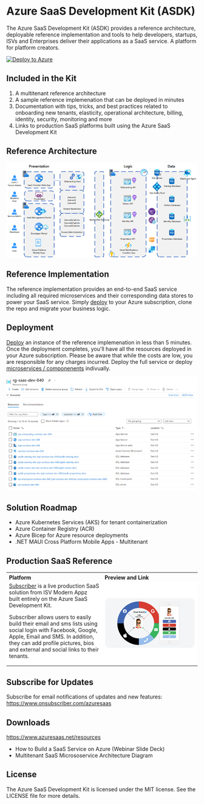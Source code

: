 ﻿# Azure SaaS Development Kit (ASDK)

The Azure SaaS Development Kit (ASDK) provides a reference architecture, deployable reference implementation and tools to help developers, startups, ISVs and Enterprises deliver their applications as a SaaS service.  A platform for platform creators.

[![Deploy to Azure](https://www.azuresaas.net/assets/images/deploy-to-azure.svg)](https://portal.azure.com/#create/Microsoft.Template/uri/https%3A%2F%2Fraw.githubusercontent.com%2FAzure%2Fazure-saas%2Fmain%2Fsrc%2FSaas.Deployment%2FSaas.Deployment.Root%2Fazuredeploy.json)

## Included in the Kit
1. A multitenant reference architecture
1. A sample reference implemenation that can be deployed in minutes
1. Documentation with tips, tricks, and best practices related to onboarding new tenants, elasticity, operational architecture, billing, identity, security, monitoring and more
1. Links to production SaaS platforms built using the Azure SaaS Development Kit

<!-- https://www.azuresaas.net -->

## Reference Architecture

<img src="docs/assets/images/azure-saas-multitenant-architecture.png" width="850">

## Reference Implementation
The reference implementation provides an end-to-end SaaS service including all required microservices and their corresponding data stores to power your SaaS service.  Simply [deploy](https://portal.azure.com/#create/Microsoft.Template/uri/https%3A%2F%2Fraw.githubusercontent.com%2FAzure%2Fazure-saas%2Fmain%2Fsrc%2FSaas.Deployment%2FSaas.Deployment.Root%2Fazuredeploy.json) to your Azure subscription, clone the repo and migrate your business logic.

<!-- Demo SaaS Service:  https://www.azuresaas.net -->

## Deployment
[Deploy](https://portal.azure.com/#create/Microsoft.Template/uri/https%3A%2F%2Fraw.githubusercontent.com%2FAzure%2Fazure-saas%2Fmain%2Fsrc%2FSaas.Deployment%2FSaas.Deployment.Root%2Fazuredeploy.json) an instance of the reference implemenation in less than 5 minutes.  Once the deployment completes, you'll have all the resources deployed in your Azure subscription. Please be aware that while the costs are low, you are responsible for any charges incurred.  Deploy the full service or deploy [microservices / componenents](docs/components.md) indivually.

<img src="docs/assets/images/azure-saas-multitenant-deployment.png" width="850">

## Solution Roadmap
- Azure Kubernetes Services (AKS) for tenant containerization
- Azure Container Registry (ACR)
- Azure Bicep for Azure resource deployments
- .NET MAUI Cross Platform Mobile Apps - Multitenant

## Production SaaS Reference
<table>
<tr>
<th align="left">
Platform
</th>
<th align="left">
Preview and Link
</th>
</tr>
<tr style="background-color:#fff;">
<td width="50%" style="background-color:#fff;">
<a href="https://www.onsubscriber.com" target="_blank">Subscriber</a> is a live production SaaS solution from ISV Modern Appz built entirely on the Azure SaaS Development Kit.</p><p>Subscriber allows users to easily build their email and sms lists using social login with Facebook, Google, Apple, Email and SMS.  In addition, they can add profile pictures, bios and external and social links to their tenants.</p>  
</td>
<td width="50%" style="background-color:#fff;">  
<a href="https://www.onsubscriber.com" target="_blank"><img src="docs/assets/images/azure-saas-production-service-subscriber.png" width="425" /></a>  
</td>
</tr>
</table>

## Subscribe for Updates
Subscribe for email notifications of updates and new features:  
<a href="https://www.onsubscriber.com/azuresaas" target="_blank">https://www.onsubscriber.com/azuresaas</a>

## Downloads
<a href="https://www.azuresaas.net/resources" target="_blank">https://www.azuresaas.net/resources</a>
- How to Build a SaaS Service on Azure (Webinar Slide Deck)  
- Multitenant SaaS Micrososervice Architecture Diagram


## License
The Azure SaaS Development Kit is licensed under the MIT license. See the LICENSE file for more details.